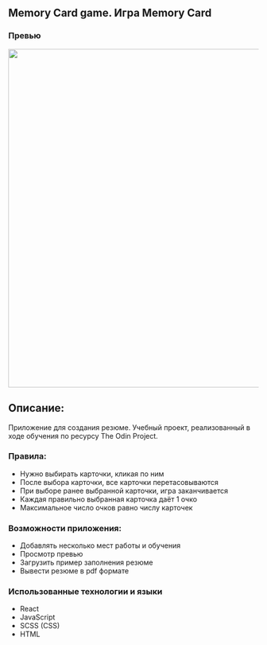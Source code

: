 ## Memory Card game. Игра Memory Card

### Превью
<p align="center">
<img src="/preview.gif" width="680">
</p>

## Описание:
Приложение для создания резюме. Учебный проект, реализованный в ходе обучения по ресурсу The Odin Project.
### Правила:
* Нужно выбирать карточки, кликая по ним
* После выбора карточки, все карточки перетасовываются
* При выборе ранее выбранной карточки, игра заканчивается
* Каждая правильно выбранная карточка даёт 1 очко
* Максимальное число очков равно числу карточек

### Возможности приложения:
* Добавлять несколько мест работы и обучения
* Просмотр превью
* Загрузить пример заполнения резюме
* Вывести резюме в pdf формате


### Использованные технологии и языки
* React
* JavaScript
* SCSS (CSS)
* HTML
